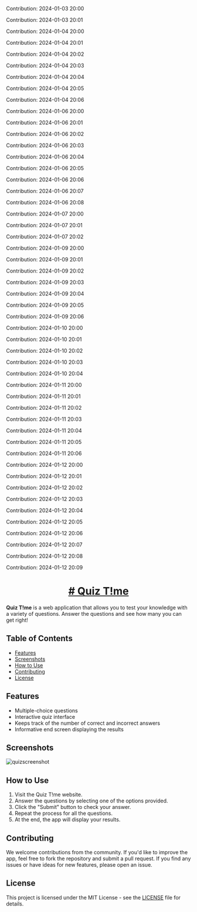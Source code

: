 Contribution: 2024-01-03 20:00

Contribution: 2024-01-03 20:01

Contribution: 2024-01-04 20:00

Contribution: 2024-01-04 20:01

Contribution: 2024-01-04 20:02

Contribution: 2024-01-04 20:03

Contribution: 2024-01-04 20:04

Contribution: 2024-01-04 20:05

Contribution: 2024-01-04 20:06

Contribution: 2024-01-06 20:00

Contribution: 2024-01-06 20:01

Contribution: 2024-01-06 20:02

Contribution: 2024-01-06 20:03

Contribution: 2024-01-06 20:04

Contribution: 2024-01-06 20:05

Contribution: 2024-01-06 20:06

Contribution: 2024-01-06 20:07

Contribution: 2024-01-06 20:08

Contribution: 2024-01-07 20:00

Contribution: 2024-01-07 20:01

Contribution: 2024-01-07 20:02

Contribution: 2024-01-09 20:00

Contribution: 2024-01-09 20:01

Contribution: 2024-01-09 20:02

Contribution: 2024-01-09 20:03

Contribution: 2024-01-09 20:04

Contribution: 2024-01-09 20:05

Contribution: 2024-01-09 20:06

Contribution: 2024-01-10 20:00

Contribution: 2024-01-10 20:01

Contribution: 2024-01-10 20:02

Contribution: 2024-01-10 20:03

Contribution: 2024-01-10 20:04

Contribution: 2024-01-11 20:00

Contribution: 2024-01-11 20:01

Contribution: 2024-01-11 20:02

Contribution: 2024-01-11 20:03

Contribution: 2024-01-11 20:04

Contribution: 2024-01-11 20:05

Contribution: 2024-01-11 20:06

Contribution: 2024-01-12 20:00

Contribution: 2024-01-12 20:01

Contribution: 2024-01-12 20:02

Contribution: 2024-01-12 20:03

Contribution: 2024-01-12 20:04

Contribution: 2024-01-12 20:05

Contribution: 2024-01-12 20:06

Contribution: 2024-01-12 20:07

Contribution: 2024-01-12 20:08

Contribution: 2024-01-12 20:09

<h1 align="center">
  <a href="https://mohd-ayaz.github.io/Quiz-app/">
    # Quiz T!me
  </a>
</h1>

**Quiz T!me** is a web application that allows you to test your knowledge with a variety of questions. Answer the questions and see how many you can get right!

## Table of Contents
- [Features](#features)
- [Screenshots](#screenshots)
- [How to Use](#how-to-use)
- [Contributing](#contributing)
- [License](#license)

## Features
- Multiple-choice questions
- Interactive quiz interface
- Keeps track of the number of correct and incorrect answers
- Informative end screen displaying the results

## Screenshots
![quizscreenshot](https://github.com/MOHD-AYAZ/Quiz-app/assets/87294381/dd1e0f80-0926-4822-b44a-58fb05ed88da)


## How to Use
1. Visit the Quiz T!me website.
2. Answer the questions by selecting one of the options provided.
3. Click the "Submit" button to check your answer.
4. Repeat the process for all the questions.
5. At the end, the app will display your results.

## Contributing
We welcome contributions from the community. If you'd like to improve the app, feel free to fork the repository and submit a pull request. If you find any issues or have ideas for new features, please open an issue.

## License
This project is licensed under the MIT License - see the [LICENSE](LICENSE) file for details.
